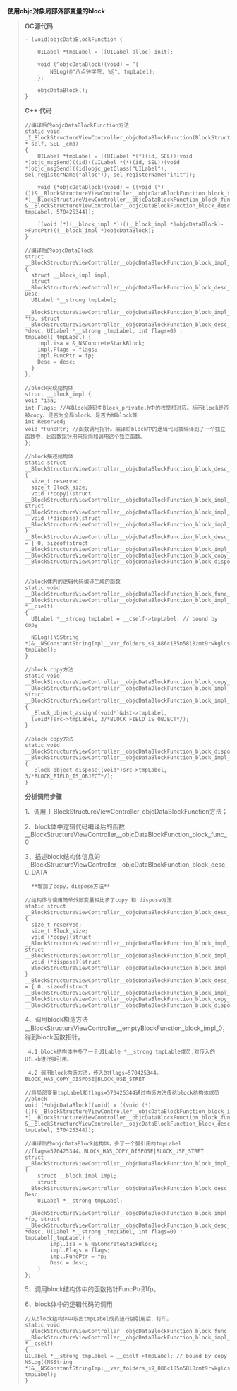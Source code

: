**使用objc对象局部外部变量的block**

> **OC源代码**
>
> ```
> - (void)objcDataBlockFunction {
>     
>     UILabel *tmpLabel = [[UILabel alloc] init];
>     
>     void (^objcDataBlock)(void) = ^{        
>         NSLog(@"八点钟学院, %@", tmpLabel);
>     };
>     
>     objcDataBlock();
> }
> ```
>
> **C++ 代码**
>
> ```
> //编译后的objcDataBlockFunction方法
> static void _I_BlockStructureViewController_objcDataBlockFunction(BlockStructureViewController * self, SEL _cmd) 
> {
>     UILabel *tmpLabel = ((UILabel *(*)(id, SEL))(void *)objc_msgSend)((id)((UILabel *(*)(id, SEL))(void *)objc_msgSend)((id)objc_getClass("UILabel"), sel_registerName("alloc")), sel_registerName("init"));
>
>     void (*objcDataBlock)(void) = ((void (*)())&__BlockStructureViewController__objcDataBlockFunction_block_impl_0((void *)__BlockStructureViewController__objcDataBlockFunction_block_func_0, &__BlockStructureViewController__objcDataBlockFunction_block_desc_0_DATA, tmpLabel, 570425344));
>
>     ((void (*)(__block_impl *))((__block_impl *)objcDataBlock)->FuncPtr)((__block_impl *)objcDataBlock);
> }
>
> //编译后的objcDataBlock
> struct __BlockStructureViewController__objcDataBlockFunction_block_impl_0 
> {
>   struct __block_impl impl;
>   struct __BlockStructureViewController__objcDataBlockFunction_block_desc_0* Desc;
>   UILabel *__strong tmpLabel;
>   __BlockStructureViewController__objcDataBlockFunction_block_impl_0(void *fp, struct __BlockStructureViewController__objcDataBlockFunction_block_desc_0 *desc, UILabel *__strong _tmpLabel, int flags=0) : tmpLabel(_tmpLabel) {
>     impl.isa = &_NSConcreteStackBlock;
>     impl.Flags = flags;
>     impl.FuncPtr = fp;
>     Desc = desc;
>   }
> };
>
> //block实现结构体
> struct __block_impl {
> void *isa;
> int Flags; //与Block源码中Block_private.h中的枚举相对应。标示block是否被copy、是否为全局block、是否为堆block等
> int Reserved;
> void *FuncPtr; //函数调用指针。编译后block中的逻辑代码被编译到了一个独立函数中，此函数指针用来指向和调用这个独立函数。
> };
>
> //block描述结构体
> static struct __BlockStructureViewController__objcDataBlockFunction_block_desc_0 
> {
>   size_t reserved;
>   size_t Block_size;
>   void (*copy)(struct __BlockStructureViewController__objcDataBlockFunction_block_impl_0*, struct __BlockStructureViewController__objcDataBlockFunction_block_impl_0*);
>   void (*dispose)(struct __BlockStructureViewController__objcDataBlockFunction_block_impl_0*);
> } __BlockStructureViewController__objcDataBlockFunction_block_desc_0_DATA = { 0, sizeof(struct __BlockStructureViewController__objcDataBlockFunction_block_impl_0), __BlockStructureViewController__objcDataBlockFunction_block_copy_0, __BlockStructureViewController__objcDataBlockFunction_block_dispose_0};
>
>
> //block体内的逻辑代码编译生成的函数
> static void __BlockStructureViewController__objcDataBlockFunction_block_func_0(struct __BlockStructureViewController__objcDataBlockFunction_block_impl_0 *__cself) 
> {
>   UILabel *__strong tmpLabel = __cself->tmpLabel; // bound by copy
>   
>   NSLog((NSString *)&__NSConstantStringImpl__var_folders_s9_886c185n58l8zmt9rwkglcsc0000gn_T_BlockStructureViewController_dd128d_mi_3, tmpLabel);
> }
>
> //block copy方法
> static void __BlockStructureViewController__objcDataBlockFunction_block_copy_0(struct __BlockStructureViewController__objcDataBlockFunction_block_impl_0*dst, struct __BlockStructureViewController__objcDataBlockFunction_block_impl_0*src) 
> {
>   _Block_object_assign((void*)&dst->tmpLabel, 
>   (void*)src->tmpLabel, 3/*BLOCK_FIELD_IS_OBJECT*/);
> }
>
> //block copy方法
> static void __BlockStructureViewController__objcDataBlockFunction_block_dispose_0(struct __BlockStructureViewController__objcDataBlockFunction_block_impl_0*src) 
> {
>   _Block_object_dispose((void*)src->tmpLabel, 3/*BLOCK_FIELD_IS_OBJECT*/);
> }
> ```
>
> **分析调用步骤**
>
> 1、调用\_I\_BlockStructureViewController\_objcDataBlockFunction方法；
>
> 2、block体中逻辑代码编译后的函数\_\_BlockStructureViewController\_\_objcDataBlockFunction\_block\_func\_0
>
> 3、描述block结构体信息的\_\_BlockStructureViewController\_\_objcDataBlockFunction\_block\_desc\_0\_DATA
>
> ```
>   **增加了copy，dispose方法**
> ```
>
> ```
> //结构体与使用简单外部变量相比多了copy 和 dispose方法
> static struct __BlockStructureViewController__objcDataBlockFunction_block_desc_0 
> {
>   size_t reserved;
>   size_t Block_size;
>   void (*copy)(struct __BlockStructureViewController__objcDataBlockFunction_block_impl_0*, struct __BlockStructureViewController__objcDataBlockFunction_block_impl_0*);
>   void (*dispose)(struct __BlockStructureViewController__objcDataBlockFunction_block_impl_0*);
> } __BlockStructureViewController__objcDataBlockFunction_block_desc_0_DATA = { 0, sizeof(struct __BlockStructureViewController__objcDataBlockFunction_block_impl_0), __BlockStructureViewController__objcDataBlockFunction_block_copy_0, __BlockStructureViewController__objcDataBlockFunction_block_dispose_0};
> ```
>
> 4、调用block构造方法\_\_BlockStructureViewController\_\_emptyBlockFunction\_block\_impl\_0，得到block函数指针。
>
> ```
>  4.1 block结构体中多了一个UILable *__strong tmpLable成员,对传入的UILab进行强引用。
>
>  4.2 调用block构造方法，传入的flags=570425344。BLOCK_HAS_COPY_DISPOSE|BLOCK_USE_STRET
> ```
>
> ```
> //将局部变量tmpLabel和flags=570425344通过构造方法传给block结构体成员
> //block 
> void (*objcDataBlock)(void) = ((void (*)())&__BlockStructureViewController__objcDataBlockFunction_block_impl_0((void *)__BlockStructureViewController__objcDataBlockFunction_block_func_0, &__BlockStructureViewController__objcDataBlockFunction_block_desc_0_DATA, tmpLabel, 570425344));
>
> //编译后的objcDataBlock结构体，多了一个强引用的tmpLabel
> //flags=570425344。BLOCK_HAS_COPY_DISPOSE|BLOCK_USE_STRET
> struct __BlockStructureViewController__objcDataBlockFunction_block_impl_0
> {
>     struct __block_impl impl;
>     struct __BlockStructureViewController__objcDataBlockFunction_block_desc_0* Desc;
>     UILabel *__strong tmpLabel;
>     __BlockStructureViewController__objcDataBlockFunction_block_impl_0(void *fp, struct __BlockStructureViewController__objcDataBlockFunction_block_desc_0 *desc, UILabel *__strong _tmpLabel, int flags=0) : tmpLabel(_tmpLabel) {
>         impl.isa = &_NSConcreteStackBlock;
>         impl.Flags = flags;
>         impl.FuncPtr = fp;
>         Desc = desc;
>     }
> };
> ```
>
> 5、调用block结构体中的函数指针FuncPtr即fp。
>
> 6、block体中的逻辑代码的调用
>
> ```
> //从block结构体中取出tmpLabel成员进行强引用后，打印。
> static void __BlockStructureViewController__objcDataBlockFunction_block_func_0(struct __BlockStructureViewController__objcDataBlockFunction_block_impl_0 *__cself) 
> {
> UILabel *__strong tmpLabel = __cself->tmpLabel; // bound by copy
> NSLog((NSString *)&__NSConstantStringImpl__var_folders_s9_886c185n58l8zmt9rwkglcsc0000gn_T_BlockStructureViewController_dd128d_mi_3, tmpLabel);
> }
> ```




